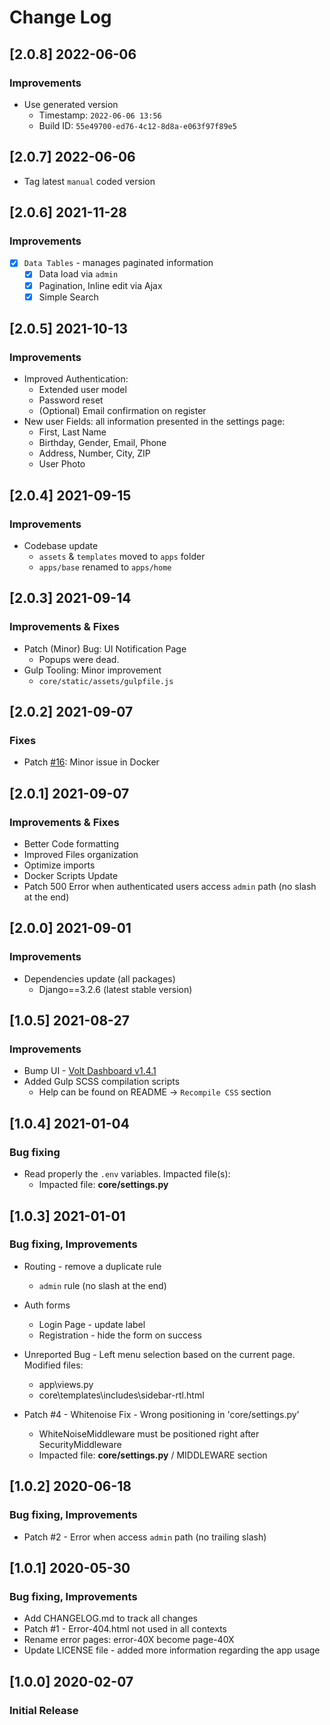 # Change Log

## [2.0.8] 2022-06-06
### Improvements

- Use generated version
  - Timestamp: `2022-06-06 13:56`
  - Build ID: `55e49700-ed76-4c12-8d8a-e063f97f89e5`

## [2.0.7] 2022-06-06

- Tag latest `manual` coded version 

## [2.0.6] 2021-11-28 
### Improvements

- [x] `Data Tables` - manages paginated information
  - [x] Data load via `admin`
  - [x] Pagination, Inline edit via Ajax
  - [x] Simple Search

## [2.0.5] 2021-10-13 
### Improvements

- Improved Authentication: 
  - Extended user model 
  - Password reset 
  - (Optional) Email confirmation on register
- New user Fields: all information presented in the settings page:
  - First, Last Name
  - Birthday, Gender, Email, Phone   
  - Address, Number, City, ZIP
  - User Photo

## [2.0.4] 2021-09-15 
### Improvements

- Codebase update
  - `assets` & `templates` moved to `apps` folder
  - `apps/base` renamed to `apps/home`

## [2.0.3] 2021-09-14 
### Improvements & Fixes

- Patch (Minor) Bug: UI Notification Page
  - Popups were dead.
- Gulp Tooling: Minor improvement
  - `core/static/assets/gulpfile.js`

## [2.0.2] 2021-09-07
### Fixes

- Patch [#16](https://github.com/app-generator/boilerplate-code-django-dashboard/issues/16): Minor issue in Docker

## [2.0.1] 2021-09-07
### Improvements & Fixes

- Better Code formatting
- Improved Files organization
- Optimize imports
- Docker Scripts Update
- Patch 500 Error when authenticated users access `admin` path (no slash at the end)

## [2.0.0] 2021-09-01
### Improvements

- Dependencies update (all packages) 
  - Django==3.2.6 (latest stable version)

## [1.0.5] 2021-08-27
### Improvements

- Bump UI - [Volt Dashboard v1.4.1](https://github.com/themesberg/volt-bootstrap-5-dashboard/releases) 
- Added Gulp SCSS compilation scripts
  - Help can be found on README -> `Recompile CSS` section

## [1.0.4] 2021-01-04
### Bug fixing

- Read properly the `.env` variables. Impacted file(s):
    - Impacted file: **core/settings.py**

## [1.0.3] 2021-01-01
### Bug fixing, Improvements

- Routing - remove a duplicate rule
    - `admin` rule (no slash at the end)

- Auth forms
    - Login Page - update label
    - Registration - hide the form on success

- Unreported Bug - Left menu selection based on the current page. Modified files:
    - app\views.py
    - core\templates\includes\sidebar-rtl.html

- Patch #4 - Whitenoise Fix - Wrong positioning in 'core/settings.py'
    - WhiteNoiseMiddleware must be positioned right after SecurityMiddleware
    - Impacted file: **core/settings.py** / MIDDLEWARE section

## [1.0.2] 2020-06-18
### Bug fixing, Improvements

- Patch #2 - Error when access `admin` path (no trailing slash)

## [1.0.1] 2020-05-30
### Bug fixing, Improvements

- Add CHANGELOG.md to track all changes
- Patch #1 - Error-404.html not used in all contexts
- Rename error pages: error-40X become page-40X
- Update LICENSE file - added more information regarding the app usage

## [1.0.0] 2020-02-07
### Initial Release
